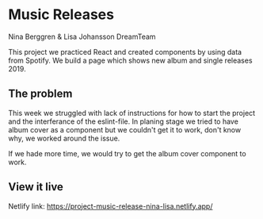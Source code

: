 # Music Releases

Nina Berggren & Lisa Johansson DreamTeam

This project we practiced React and created components by using data from Spotify. We build a page which shows new album and single releases 2019.

## The problem

This week we struggled with lack of instructions for how to start the project and the interferance of the eslint-file. In planing stage we tried to have album cover as a component but we couldn't get it to work, don't know why, we worked around the issue.

If we hade more time, we would try to get the album cover component to work.

## View it live

Netlify link: https://project-music-release-nina-lisa.netlify.app/
